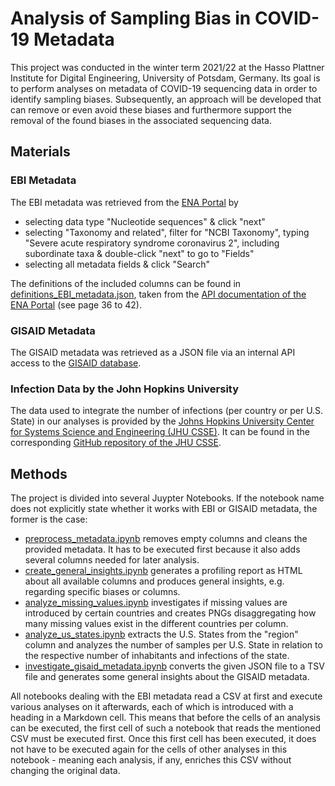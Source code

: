 # Analysis of Sampling Bias in COVID-19 Metadata

This project was conducted in the winter term 2021/22 at the Hasso Plattner Institute for Digital Engineering, University of Potsdam, Germany. Its goal is to perform analyses on metadata of COVID-19 sequencing data in order to identify sampling biases. Subsequently, an approach will be developed that can remove or even avoid these biases and furthermore support the removal of the found biases in the associated sequencing data.

## Materials
### EBI Metadata

The EBI metadata was retrieved from the [ENA Portal](https://www.ebi.ac.uk/ena/browser/advanced-search) by 
 - selecting data type "Nucleotide sequences" & click "next"
 - selecting "Taxonomy and related", filter for "NCBI Taxonomy", typing "Severe acute respiratory syndrome coronavirus 2", including subordinate taxa & double-click "next" to go to "Fields"
 - selecting all metadata fields & click "Search"

The definitions of the included columns can be found in [definitions_EBI_metadata.json](src/json_data/definitions_EBI_metadata.json), taken from the [API documentation of the ENA Portal](enaPortalAPI_docu.pdf) (see page 36 to 42).

### GISAID Metadata

The GISAID metadata was retrieved as a JSON file via an internal API access to the [GISAID database](https://www.epicov.org/epi3/).

### Infection Data by the John Hopkins University

The data used to integrate the number of infections (per country or per U.S. State) in our analyses is provided by the  [Johns Hopkins University Center for Systems Science and Engineering (JHU CSSE)](https://systems.jhu.edu/). It can be found in the corresponding [GitHub repository of the JHU CSSE](https://github.com/CSSEGISandData/COVID-19/tree/master/csse_covid_19_data).

## Methods

The project is divided into several Juypter Notebooks. If the notebook name does not explicitly state whether it works with EBI or GISAID metadata, the former is the case:

  - [preprocess_metadata.ipynb](src/preprocess_metadata.ipynb) removes empty columns and cleans the provided metadata. It has to be executed first because it also adds several columns needed for later analysis.
  - [create_general_insights.ipynb](src/create_general_insights.ipynb) generates a profiling report as HTML about all available columns and produces general insights, e.g. regarding specific biases or columns.
  - [analyze_missing_values.ipynb](src/analyze_missing_values.ipynb) investigates if missing values are introduced by certain countries and creates PNGs disaggregating how many missing values exist in the different countries per column. 
  - [analyze_us_states.ipynb](src/analyze_us_states.ipynb) extracts the U.S. States from the "region" column and analyzes the number of samples per U.S. State in relation to the respective number of inhabitants and infections of the state. 
  - [investigate_gisaid_metadata.ipynb](src/investigate_gisaid_metadata.ipynb) converts the given JSON file to a TSV file and generates some general insights about the GISAID metadata.

All notebooks dealing with the EBI metadata read a CSV at first and execute various analyses on it afterwards, each of which is introduced with a heading in a Markdown cell. This means that before the cells of an analysis can be executed, the first cell of such a notebook that reads the mentioned CSV must be executed first. Once this first cell has been executed, it does not have to be executed again for the cells of other analyses in this notebook - meaning each analysis, if any, enriches this CSV without changing the original data.
